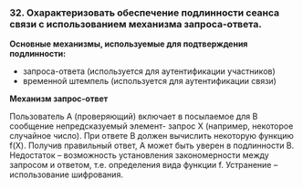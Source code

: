 ### 32. Охарактеризовать обеспечение подлинности сеанса связи с использованием механизма запроса-ответа.

**Основные механизмы, используемые для подтверждения подлинности:**

- запроса-ответа (используется для аутентификации участников)
- временной штемпель (используется для аутентификации связи)

**Механизм запрос-ответ**

Пользователь А (проверяющий) включает в посылаемое для В сообщение непредсказуемый элемент- запрос Х (например, некоторое случайное число). При ответе В должен вычислить некоторую функцию f(Х). Получив правильный ответ, А может быть уверен в подлинности В. 
Недостаток – возможность установления закономерности между запросом и ответом, т.е. определения вида функции f. Устранение – использование шифрования.
